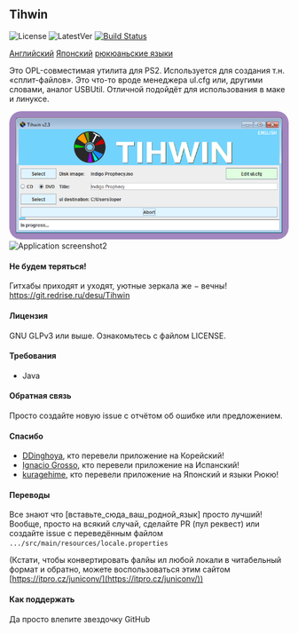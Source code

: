 ## Tihwin
![License](https://img.shields.io/badge/License-GPLv3-blue.svg) ![LatestVer](https://img.shields.io/github/release/developersu/Tihwin.svg) [![Build Status](https://ci.redrise.ru/api/badges/desu/Tihwin/status.svg)](https://ci.redrise.ru/desu/Tihwin)

[Английский](README.md)
[Японский](README_JP.md)
[рюкюаньские языки](README_RYU.md)

Это OPL-совместимая утилита для PS2. Используется для создания т.н. «сплит-файлов». Это что-то вроде менеджера ul.cfg или, другими словами, аналог USBUtil. Отличной подойдёт для использования в маке и линуксе.

![Application screenshot1](screenshots/1.png)
![Application screenshot2](screenshots/2.png)

#### Не будем теряться!

Гитхабы приходят и уходят, уютные зеркала же − вечны! https://git.redrise.ru/desu/Tihwin

#### Лицензия

GNU GLPv3 или выше. Ознакомьтесь с файлом LICENSE.

#### Требования

* Java

#### Обратная связь

Просто создайте новую issue с отчётом об ошибке или предложением.

#### Спасибо

* [DDinghoya](https://github.com/DDinghoya), кто перевели приложение на Корейский!
* [Ignacio Grosso](https://github.com/blckbearx), кто перевели приложение на Испанский!
* [kuragehime](https://github.com/kuragehimekurara1), кто перевели приложение на Японский и языки Рюкю!

#### Переводы

Все знают что [вставьте_сюда_ваш_родной_язык] просто лучший! Вообще, просто на всякий случай, сделайте PR (пул реквест) или создайте issue с переведённым файлом `.../src/main/resources/locale.properties`

(Кстати, чтобы конвертировать фалйы ил любой локали в читабельный формат и обратно, можете воспользоваться этим сайтом [https://itpro.cz/juniconv/](https://itpro.cz/juniconv/))

#### Как поддержать

Да просто влепите звездочку GitHub
